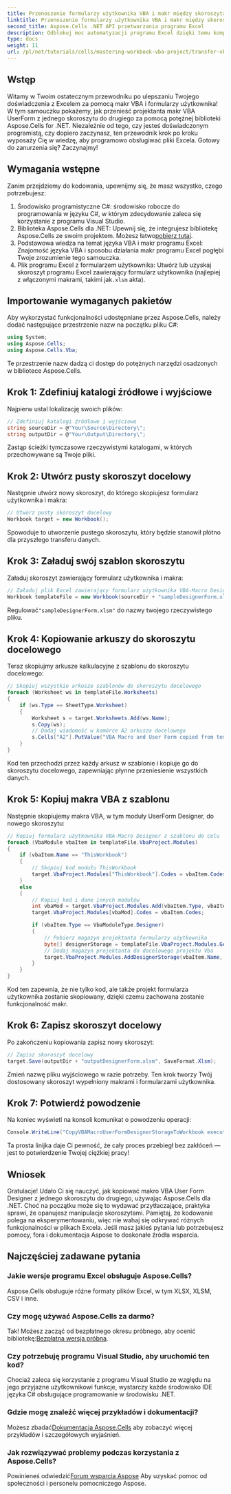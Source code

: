 ```yaml
---
title: Przenoszenie formularzy użytkownika VBA i makr między skoroszytami programu Excel
linktitle: Przenoszenie formularzy użytkownika VBA i makr między skoroszytami programu Excel
second_title: Aspose.Cells .NET API przetwarzania programu Excel
description: Odblokuj moc automatyzacji programu Excel dzięki temu kompleksowemu przewodnikowi na temat przenoszenia formularzy użytkownika VBA i makr między skoroszytami przy użyciu Aspose.Cells dla .NET. Idealne zarówno dla początkujących, jak i doświadczonych programistów.
type: docs
weight: 11
url: /pl/net/tutorials/cells/mastering-workbook-vba-project/transfer-vba-user-form-and-macro/
---
```

## Wstęp

Witamy w Twoim ostatecznym przewodniku po ulepszaniu Twojego doświadczenia z Excelem za pomocą makr VBA i formularzy użytkownika! W tym samouczku pokażemy, jak przenieść projektanta makr VBA UserForm z jednego skoroszytu do drugiego za pomocą potężnej biblioteki Aspose.Cells for .NET. Niezależnie od tego, czy jesteś doświadczonym programistą, czy dopiero zaczynasz, ten przewodnik krok po kroku wyposaży Cię w wiedzę, aby programowo obsługiwać pliki Excela. Gotowy do zanurzenia się? Zaczynajmy!

## Wymagania wstępne
Zanim przejdziemy do kodowania, upewnijmy się, że masz wszystko, czego potrzebujesz:

1. Środowisko programistyczne C#: środowisko robocze do programowania w języku C#, w którym zdecydowanie zaleca się korzystanie z programu Visual Studio.
2.  Biblioteka Aspose.Cells dla .NET: Upewnij się, że integrujesz bibliotekę Aspose.Cells ze swoim projektem. Możesz łatwo[pobierz tutaj](https://releases.aspose.com/cells/net/).
3. Podstawowa wiedza na temat języka VBA i makr programu Excel: Znajomość języka VBA i sposobu działania makr programu Excel pogłębi Twoje zrozumienie tego samouczka.
4. Plik programu Excel z formularzem użytkownika: Utwórz lub uzyskaj skoroszyt programu Excel zawierający formularz użytkownika (najlepiej z włączonymi makrami, takimi jak`.xlsm` akta).

## Importowanie wymaganych pakietów
Aby wykorzystać funkcjonalności udostępniane przez Aspose.Cells, należy dodać następujące przestrzenie nazw na początku pliku C#:

```csharp
using System;
using Aspose.Cells;
using Aspose.Cells.Vba;
```

Te przestrzenie nazw dadzą ci dostęp do potężnych narzędzi osadzonych w bibliotece Aspose.Cells.

## Krok 1: Zdefiniuj katalogi źródłowe i wyjściowe
Najpierw ustal lokalizację swoich plików:

```csharp
// Zdefiniuj katalogi źródłowe i wyjściowe
string sourceDir = @"Your\Source\Directory\";
string outputDir = @"Your\Output\Directory\";
```

Zastąp ścieżki tymczasowe rzeczywistymi katalogami, w których przechowywane są Twoje pliki.

## Krok 2: Utwórz pusty skoroszyt docelowy
Następnie utwórz nowy skoroszyt, do którego skopiujesz formularz użytkownika i makra:

```csharp
// Utwórz pusty skoroszyt docelowy
Workbook target = new Workbook();
```

Spowoduje to utworzenie pustego skoroszytu, który będzie stanowił płótno dla przyszłego transferu danych.

## Krok 3: Załaduj swój szablon skoroszytu
Załaduj skoroszyt zawierający formularz użytkownika i makra:

```csharp
// Załaduj plik Excel zawierający formularz użytkownika VBA-Macro Designer
Workbook templateFile = new Workbook(sourceDir + "sampleDesignerForm.xlsm");
```

Regulować`"sampleDesignerForm.xlsm"` do nazwy twojego rzeczywistego pliku.

## Krok 4: Kopiowanie arkuszy do skoroszytu docelowego
Teraz skopiujmy arkusze kalkulacyjne z szablonu do skoroszytu docelowego:

```csharp
// Skopiuj wszystkie arkusze szablonów do skoroszytu docelowego
foreach (Worksheet ws in templateFile.Worksheets)
{
    if (ws.Type == SheetType.Worksheet)
    {
        Worksheet s = target.Worksheets.Add(ws.Name);
        s.Copy(ws);
        // Dodaj wiadomość w komórce A2 arkusza docelowego
        s.Cells["A2"].PutValue("VBA Macro and User Form copied from template to target.");
    }
}
```

Kod ten przechodzi przez każdy arkusz w szablonie i kopiuje go do skoroszytu docelowego, zapewniając płynne przeniesienie wszystkich danych.

## Krok 5: Kopiuj makra VBA z szablonu
Następnie skopiujemy makra VBA, w tym moduły UserForm Designer, do nowego skoroszytu:

```csharp
// Kopiuj formularz użytkownika VBA-Macro Designer z szablonu do celu
foreach (VbaModule vbaItem in templateFile.VbaProject.Modules)
{
    if (vbaItem.Name == "ThisWorkbook")
    {
        // Skopiuj kod modułu ThisWorkbook
        target.VbaProject.Modules["ThisWorkbook"].Codes = vbaItem.Codes;
    }
    else
    {
        // Kopiuj kod i dane innych modułów
        int vbaMod = target.VbaProject.Modules.Add(vbaItem.Type, vbaItem.Name);
        target.VbaProject.Modules[vbaMod].Codes = vbaItem.Codes;

        if (vbaItem.Type == VbaModuleType.Designer)
        {
            // Pobierz magazyn projektanta formularzy użytkownika
            byte[] designerStorage = templateFile.VbaProject.Modules.GetDesignerStorage(vbaItem.Name);
            // Dodaj magazyn projektanta do docelowego projektu Vba
            target.VbaProject.Modules.AddDesignerStorage(vbaItem.Name, designerStorage);
        }
    }
}
```

Kod ten zapewnia, że nie tylko kod, ale także projekt formularza użytkownika zostanie skopiowany, dzięki czemu zachowana zostanie funkcjonalność makr.

## Krok 6: Zapisz skoroszyt docelowy
Po zakończeniu kopiowania zapisz nowy skoroszyt:

```csharp
// Zapisz skoroszyt docelowy
target.Save(outputDir + "outputDesignerForm.xlsm", SaveFormat.Xlsm);
```

Zmień nazwę pliku wyjściowego w razie potrzeby. Ten krok tworzy Twój dostosowany skoroszyt wypełniony makrami i formularzami użytkownika.

## Krok 7: Potwierdź powodzenie
Na koniec wyświetl na konsoli komunikat o powodzeniu operacji:

```csharp
Console.WriteLine("CopyVBAMacroUserFormDesignerStorageToWorkbook executed successfully.\r\n");
```

Ta prosta linijka daje Ci pewność, że cały proces przebiegł bez zakłóceń — jest to potwierdzenie Twojej ciężkiej pracy!

## Wniosek
Gratulacje! Udało Ci się nauczyć, jak kopiować makro VBA User Form Designer z jednego skoroszytu do drugiego, używając Aspose.Cells dla .NET. Choć na początku może się to wydawać przytłaczające, praktyka sprawi, że opanujesz manipulacje skoroszytami. Pamiętaj, że kodowanie polega na eksperymentowaniu, więc nie wahaj się odkrywać różnych funkcjonalności w plikach Excela. Jeśli masz jakieś pytania lub potrzebujesz pomocy, fora i dokumentacja Aspose to doskonałe źródła wsparcia.

## Najczęściej zadawane pytania

### Jakie wersje programu Excel obsługuje Aspose.Cells?
Aspose.Cells obsługuje różne formaty plików Excel, w tym XLSX, XLSM, CSV i inne.

### Czy mogę używać Aspose.Cells za darmo?
 Tak! Możesz zacząć od bezpłatnego okresu próbnego, aby ocenić bibliotekę:[Bezpłatna wersja próbna](https://releases.aspose.com/).

### Czy potrzebuję programu Visual Studio, aby uruchomić ten kod?
Chociaż zaleca się korzystanie z programu Visual Studio ze względu na jego przyjazne użytkownikowi funkcje, wystarczy każde środowisko IDE języka C# obsługujące programowanie w środowisku .NET.

### Gdzie mogę znaleźć więcej przykładów i dokumentacji?
 Możesz zbadać[Dokumentacja Aspose.Cells](https://reference.aspose.com/cells/net/) aby zobaczyć więcej przykładów i szczegółowych wyjaśnień.

### Jak rozwiązywać problemy podczas korzystania z Aspose.Cells?
 Powinieneś odwiedzić[Forum wsparcia Aspose](https://forum.aspose.com/c/cells/9) Aby uzyskać pomoc od społeczności i personelu pomocniczego Aspose.